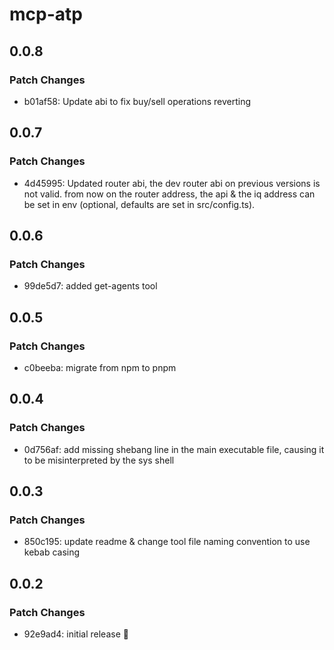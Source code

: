 # mcp-atp

## 0.0.8

### Patch Changes

- b01af58: Update abi to fix buy/sell operations reverting

## 0.0.7

### Patch Changes

- 4d45995: Updated router abi, the dev router abi on previous versions is not valid. from now on the router address, the api & the iq address can be set in env (optional, defaults are set in src/config.ts).

## 0.0.6

### Patch Changes

- 99de5d7: added get-agents tool

## 0.0.5

### Patch Changes

- c0beeba: migrate from npm to pnpm

## 0.0.4

### Patch Changes

- 0d756af: add missing shebang line in the main executable file, causing it to be misinterpreted by the sys shell

## 0.0.3

### Patch Changes

- 850c195: update readme & change tool file naming convention to use kebab casing

## 0.0.2

### Patch Changes

- 92e9ad4: initial release 🚀
